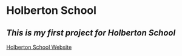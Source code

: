 # Holberton School	
## *This is my first project for Holberton School*
[Holberton School Website](https://holbertonschool.com)

